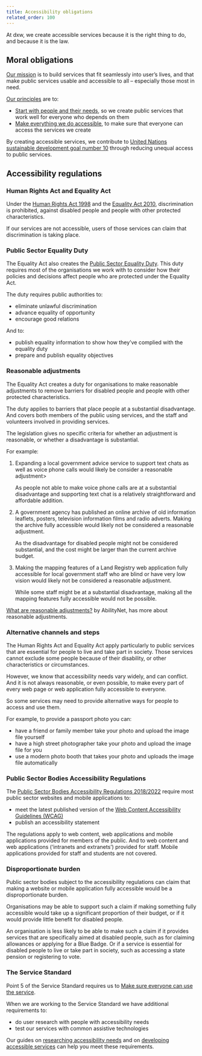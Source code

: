 ```yaml
---
title: Accessibility obligations
related_order: 100
---
```


At dxw, we create accessible services because it is the right thing to do, and because it is the law.

## Moral obligations

[Our mission](https://playbook.dxw.com/about-us/our-mission-values-and-principles/#our-mission) is to build services
that fit seamlessly into user’s lives, and that make public services usable and accessible to all – especially those most in need.

[Our principles](https://playbook.dxw.com/about-us/our-mission-values-and-principles/#our-principles) are to:

* [Start with people and their needs](https://playbook.dxw.com/about-us/our-mission-values-and-principles/#start-with-people-and-their-needs),
  so we create public services that work well for everyone who depends on them
* [Make everything we do accessible](https://playbook.dxw.com/about-us/our-mission-values-and-principles/#make-everything-we-do-accessible),
  to make sure that everyone can access the services we create

By creating accessible services, we contribute to
[United Nations sustainable development goal number 10](https://sdgs.un.org/goals/goal10#targets_and_indicators)
through reducing unequal access to public services.

## Accessibility regulations

### Human Rights Act and Equality Act

Under the [Human Rights Act 1998](https://www.legislation.gov.uk/ukpga/1998/42/contents) and the
[Equality Act 2010](https://www.gov.uk/guidance/equality-act-2010-guidance), discrimination is prohibited,
against disabled people and people with other protected characteristics.

If our services are not accessible, users of those services can claim that discrimination is taking place.

### Public Sector Equality Duty
The Equality Act also creates the [Public Sector Equality Duty](https://www.gov.uk/government/publications/public-sector-equality-duty).
This duty requires most of the organisations we work with to consider how their policies and decisions affect people who are
protected under the Equality Act.

The duty requires public authorities to:

* eliminate unlawful discrimination
* advance equality of opportunity
* encourage good relations

And to:

* publish equality information to show how they’ve complied with the equality duty
* prepare and publish equality objectives

### Reasonable adjustments

The Equality Act creates a duty for organisations to make reasonable adjustments to remove barriers for disabled people
and people with other protected characteristics.

The duty applies to barriers that place people at a substantial disadvantage. And covers both members of the public using services,
and the staff and volunteers involved in providing services.

The legislation gives no specific criteria for whether an adjustment is reasonable, or whether a disadvantage is substantial.

For example:

1. Expanding a local government advice service to support text chats as well as voice phone calls would
   likely be consider a reasonable adjustment>

   As people not able to make voice phone calls are at a substantial disadvantage and supporting text chat is
   a relatively straightforward and affordable addition.

1. A government agency has published an online archive of old information leaflets, posters, television information films
   and radio adverts. Making the archive fully accessible would likely not be considered a reasonable adjustment.

   As the disadvantage for disabled people might not be considered substantial, and the cost might be larger than the
   current archive budget.

1. Making the mapping features of a Land Registry web application fully accessible for local government staff who are blind
   or have very low vision would likely not be considered a reasonable adjustment.

   While some staff might be at a substantial disadvantage, making all the mapping features fully accessible would not be possible.

[What are reasonable adjustments?](https://abilitynet.org.uk/workplace/what-are-reasonable-adjustments) by AbilityNet,
has more about reasonable adjustments. 

### Alternative channels and steps

The Human Rights Act and Equality Act apply particularly to public services that are essential for people to live
and take part in society. Those services cannot exclude some people because of their disability, or other characteristics or circumstances.

However, we know that accessibility needs vary widely, and can conflict. And it is not always reasonable, or even possible,
to make every part of every web page or web application fully accessible to everyone.

So some services may need to provide alternative ways for people to access and use them.

For example, to provide a passport photo you can:

* have a friend or family member take your photo and upload the image file yourself
* have a high street photographer take your photo and upload the image file for you
* use a modern photo booth that takes your photo and uploads the image file automatically

### Public Sector Bodies Accessibility Regulations
The [Public Sector Bodies Accessibility Regulations 2018/2022](https://www.gov.uk/guidance/accessibility-requirements-for-public-sector-websites-and-apps)
require most public sector websites and mobile applications to:

* meet the latest published version of the [Web Content Accessibility Guidelines (WCAG)](/standards/)
* publish an accessibility statement

The regulations apply to web content, web applications and mobile applications provided for members of the public.
And to web content and web applications (‘intranets and extranets’) provided for staff.
Mobile applications provided for staff and students are not covered.

### Disproportionate burden

Public sector bodies subject to the accessibility regulations can claim that making a website or mobile application
fully accessible would be a disproportionate burden.

Organisations may be able to support such a claim if making something fully accessible would take up a
significant proportion of their budget, or if it would provide little benefit for disabled people.

An organisation is less likely to be able to make such a claim if it
provides services that are specifically aimed at disabled people, such as for claiming allowances or applying for a Blue Badge.
Or if a service is essential for disabled people to live or take part in society, such as accessing a state pension or registering to vote.

### The Service Standard

Point 5 of the Service Standard requires us to
[Make sure everyone can use the service](https://www.gov.uk/service-manual/service-standard/point-5-make-sure-everyone-can-use-the-service).

When we are working to the Service Standard we have additional requirements to:

* do user research with people with accessibility needs
* test our services with common assistive technologies

Our guides on [researching accessibility needs](/research/) and on [developing accessible services](/development/)
can help you meet these requirements.
